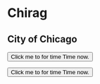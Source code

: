 # Chirag
<html>
<body>

<h2>City of Chicago</h2>

<button type="button"
onclick="document.getElementById('demo').innerHTML = Date()">
Click me to for time Time now.</button>
<p id="demo"></p>

<button type="button"
onclick="document.getElementById('demo').innerHTML = Date()">
Click me to for time Time now.</button>
<p1 id="demo"></p1>

</body>
</html> 

